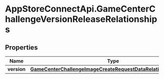 # AppStoreConnectApi.GameCenterChallengeVersionReleaseRelationships

## Properties

Name | Type | Description | Notes
------------ | ------------- | ------------- | -------------
**version** | [**GameCenterChallengeImageCreateRequestDataRelationshipsVersion**](GameCenterChallengeImageCreateRequestDataRelationshipsVersion.md) |  | [optional] 


